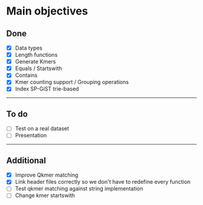 # Main objectives
## Done
- [x] Data types
- [x] Length functions
- [x] Generate Kmers
- [x] Equals / Startswith
- [x] Contains
- [x] Kmer counting support / Grouping operations
- [x] Index SP-GiST trie-based
---
## To do
- [ ] Test on a real dataset
- [ ] Presentation
---
## Additional
- [x] Improve Qkmer matching
- [x] Link header files correctly so we don't have to redefine every function
- [ ] Test qkmer matching against string implementation
- [ ] Change kmer startswith
